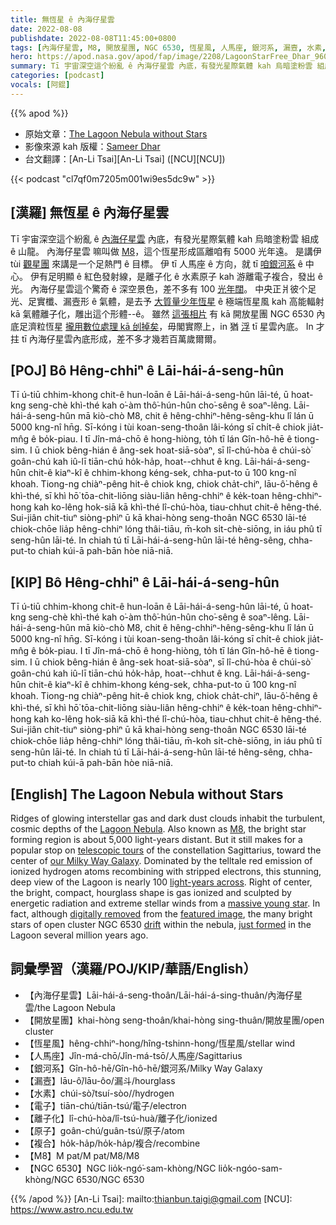 ```yaml
---
title: 無恆星 ê 內海仔星雲
date: 2022-08-08
publishdate: 2022-08-08T11:45:00+0800
tags: [內海仔星雲, M8, 開放星團, NGC 6530, 恆星風, 人馬座, 銀河系, 漏壼, 水素, 電子化, 複合]
hero: https://apod.nasa.gov/apod/fap/image/2208/LagoonStarFree_Dhar_960.jpg
summary: Tī 宇宙深空這个紛亂 ê 內海仔星雲 內底，有發光星際氣體 kah 烏暗塗粉雲 組成 ê 山龍。
categories: [podcast]
vocals: [阿錕]
---
```


{{% apod %}}

- 原始文章：[The Lagoon Nebula without Stars](https://apod.nasa.gov/apod/ap220808.html)
- 影像來源 kah 版權：[Sameer Dhar](mailto:dhar.sam@gmail,com)
- 台文翻譯：[An-Li Tsai][An-Li Tsai] ([NCU][NCU])

{{< podcast "cl7qf0m7205m001wi9es5dc9w" >}}

## [漢羅] 無恆星 ê 內海仔星雲
Tī 宇宙深空這个紛亂 ê [內海仔星雲][Lagoon Nebula] 內底，有發光星際氣體 kah 烏暗塗粉雲 組成 ê 山龍。
內海仔星雲 嘛叫做 [M8][M8]，這个恆星形成區離咱有 5000 光年遠。
是講伊 tùi [觀星團][telescopic tours] 來講是一个足熱門 ê 目標。
伊 tī 人馬座 ê 方向，就 tī [咱銀河系][our Milky Way Galaxy] ê 中心。
伊有足明顯 ê 紅色發射線，是離子化 ê 水素原子 kah 游離電子複合，發出 ê 光。
內海仔星雲這个驚奇 ê 深空景色，差不多有 100 [光年闊][light-years across]。
中央正爿彼个足光、足實櫼、漏壼形 ê 氣體，是去予 [大質量少年恆星][massive young star] ê 極端恆星風 kah 高能輻射 kā 氣體離子化，雕出這个形體--ê。
雖然 [這張相片][featured image] 有 kā 開放星團 NGC 6530 內底足濟粒恆星 [攏用數位處理 kā 刣掉矣][digitally removed]，毋閣實際上，in 猶 [浮][drift] tī 星雲內底。
In 才拄 tī 內海仔星雲內底形成，差不多才幾若百萬歲爾爾。


## [POJ] Bô Hêng-chhiⁿ ê Lāi-hái-á-seng-hûn
Tī ú-tiū chhim-khong chit-ê hun-loān ê Lāi-hái-á-seng-hûn lāi-té, ū hoat-kng seng-chè khì-thé kah o͘-àm thô͘-hún-hûn cho͘-sêng ê soaⁿ-lêng.
Lāi-hái-á-seng-hûn mā kiò-chò M8, chit ê hêng-chhiⁿ-hêng-sêng-khu lî lán ū 5000 kng-nî hn̄g.
Sī-kóng i tùi koan-seng-thoân lâi-kóng sī chi̍t-ê chiok jia̍t-mn̂g ê bo̍k-piau.
I tī Jîn-má-chō ê hong-hiòng, to̍h tī lán Gîn-hô-hē ê tiong-sim.
I ū chiok bêng-hián ê âng-sek hoat-siā-sòaⁿ, sī lî-chú-hòa ê chúi-sò͘ goân-chú kah iû-lī tiān-chú ho̍k-ha̍p, hoat--chhut ê kng.
Lāi-hái-á-seng-hûn chit-ê kiaⁿ-kî ê chhim-khong kéng-sek, chha-put-to ū 100 kng-nî khoah.
Tiong-ng chiàⁿ-pêng hit-ê chiok kng, chiok cha̍t-chiⁿ, lāu-ô͘-hêng ê khì-thé, sī khì hō͘ tōa-chit-liōng siàu-liân hêng-chhiⁿ ê ke̍k-toan hêng-chhiⁿ-hong kah ko-lêng hok-siā kā khì-thé lî-chú-hòa, tiau-chhut chit-ê hêng-thé.
Sui-jiân chit-tiuⁿ siòng-phìⁿ ū kā khai-hòng seng-thoân NGC 6530 lāi-té chiok-chōe lia̍p hêng-chhiⁿ lóng thâi-tiāu, m̄-koh si̍t-chè-siōng, in iáu phû tī seng-hûn lāi-té.
In chiah tú tī Lāi-hái-á-seng-hûn lāi-té hêng-sêng, chha-put-to chiah kúi-ā pah-bān hòe niā-niā.

## [KIP] Bô Hêng-chhiⁿ ê Lāi-hái-á-seng-hûn
Tī ú-tiū chhim-khong chit-ê hun-loān ê Lāi-hái-á-seng-hûn lāi-té, ū hoat-kng seng-chè khì-thé kah o͘-àm thô͘-hún-hûn cho͘-sêng ê soaⁿ-lêng.
Lāi-hái-á-seng-hûn mā kiò-chò M8, chit ê hêng-chhiⁿ-hêng-sêng-khu lî lán ū 5000 kng-nî hn̄g.
Sī-kóng i tùi koan-seng-thoân lâi-kóng sī chi̍t-ê chiok jia̍t-mn̂g ê bo̍k-piau.
I tī Jîn-má-chō ê hong-hiòng, to̍h tī lán Gîn-hô-hē ê tiong-sim.
I ū chiok bêng-hián ê âng-sek hoat-siā-sòaⁿ, sī lî-chú-hòa ê chúi-sò͘ goân-chú kah iû-lī tiān-chú ho̍k-ha̍p, hoat--chhut ê kng.
Lāi-hái-á-seng-hûn chit-ê kiaⁿ-kî ê chhim-khong kéng-sek, chha-put-to ū 100 kng-nî khoah.
Tiong-ng chiàⁿ-pêng hit-ê chiok kng, chiok cha̍t-chiⁿ, lāu-ô͘-hêng ê khì-thé, sī khì hō͘ tōa-chit-liōng siàu-liân hêng-chhiⁿ ê ke̍k-toan hêng-chhiⁿ-hong kah ko-lêng hok-siā kā khì-thé lî-chú-hòa, tiau-chhut chit-ê hêng-thé.
Sui-jiân chit-tiuⁿ siòng-phìⁿ ū kā khai-hòng seng-thoân NGC 6530 lāi-té chiok-chōe lia̍p hêng-chhiⁿ lóng thâi-tiāu, m̄-koh si̍t-chè-siōng, in iáu phû tī seng-hûn lāi-té.
In chiah tú tī Lāi-hái-á-seng-hûn lāi-té hêng-sêng, chha-put-to chiah kúi-ā pah-bān hòe niā-niā.

## [English] The Lagoon Nebula without Stars
Ridges of glowing interstellar gas and dark dust clouds inhabit the turbulent, cosmic depths of the [Lagoon Nebula][Lagoon Nebula].
Also known as [M8][M8], the bright star forming region is about 5,000 light-years distant.
But it still makes for a popular stop on [telescopic tours][telescopic tours] of the constellation Sagittarius, toward the center of [our Milky Way Galaxy][our Milky Way Galaxy].
Dominated by the telltale red emission of ionized hydrogen atoms recombining with stripped electrons, this stunning, deep view of the Lagoon is nearly 100 [light-years across][light-years across].
Right of center, the bright, compact, hourglass shape is gas ionized and sculpted by energetic radiation and extreme stellar winds from a [massive young star][massive young star].
In fact, although [digitally removed][digitally removed] from the [featured image][featured image], the many bright stars of open cluster NGC 6530 [drift][drift] within the nebula, [just formed][just formed] in the Lagoon several million years ago.

## 詞彙學習（漢羅/POJ/KIP/華語/English）
- 【內海仔星雲】Lāi-hái-á-seng-thoân/Lāi-hái-á-sing-thuân/內海仔星雲/the Lagoon Nebula
- 【開放星團】khai-hòng seng-thoân/khai-hòng sing-thuân/開放星團/open cluster
- 【恆星風】hêng-chhiⁿ-hong/hîng-tshinn-hong/恆星風/stellar wind
- 【人馬座】Jîn-má-chō/Jîn-má-tsō/人馬座/Sagittarius
- 【銀河系】Gîn-hô-hē/Gîn-hô-hē/銀河系/Milky Way Galaxy
- 【漏壼】lāu-ô͘/lāu-ôo/漏斗/hourglass
- 【水素】chúi-sò͘/tsuí-sòo//hydrogen
- 【電子】tiān-chú/tiān-tsú/電子/electron
- 【離子化】lî-chú-hòa/lî-tsú-huà/離子化/ionized
- 【原子】goân-chú/guân-tsú/原子/atom
- 【複合】ho̍k-ha̍p/ho̍k-ha̍p/複合/recombine
- 【M8】M pat/M pat/M8/M8
- 【NGC 6530】NGC lio̍k-ngó͘-sam-khòng/NGC lio̍k-ngóo-sam-khòng/NGC 6530/NGC 6530



{{% /apod %}}
[An-Li Tsai]: mailto:thianbun.taigi@gmail.com
[NCU]: https://www.astro.ncu.edu.tw

[copyright]: https://apod.nasa.gov/apod/fap/lib/about_apod.html#srapply

[Lagoon Nebula]:https://en.wikipedia.org/wiki/Lagoon_Nebula
[M8]:https://apod.nasa.gov/apod/ap200601.html
[telescopic tours]:https://apod.nasa.gov/apod/ap141125.html
[our Milky Way Galaxy]:https://solarsystem.nasa.gov/resources/285/the-milky-way-galaxy/
[light-years across]:https://spaceplace.nasa.gov/light-year/en/
[massive young star]:https://apod.nasa.gov/apod/ap140820.html
[digitally removed]:https://media.istockphoto.com/photos/lovely-puppy-portrait-picture-id92359506?k=20&m=92359506&s=612x612&w=0&h=tZkP0X2qQ-dyjj4hj_5K4RSdNoqRNMt1U_fFgsTTXvU=
[featured image]:https://www.instagram.com/p/CfBI2Z4sVzp/?hl=en
[drift]:http://arxiv.org/abs/1311.1201
[just formed]:http://arxiv.org/abs/1209.0898

